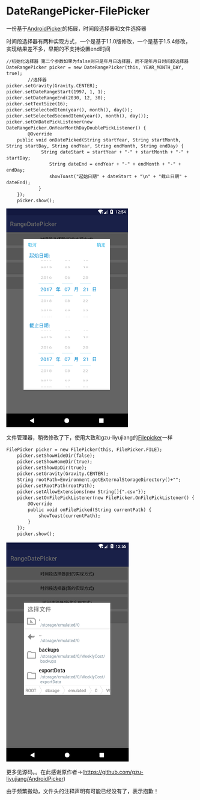 # DateRangePicker-FilePicker
一份基于[AndroidPicker](https://github.com/gzu-liyujiang/AndroidPicker)的拓展，时间段选择器和文件选择器

时间段选择器有两种实现方式，一个是基于1.1.0版修改，一个是基于1.5.4修改，实现结果差不多，早期的不支持设置end时间

    //初始化选择器 第二个参数如果为false则只是年月日选择器，而不是年月日时间段选择器
    DateRangePicker picker = new DateRangePicker(this, YEAR_MONTH_DAY, true);
            //选择器
    picker.setGravity(Gravity.CENTER);
    picker.setDateRangeStart(1997, 1, 1);
    picker.setDateRangeEnd(2030, 12, 30);
    picker.setTextSize(16);
    picker.setSelectedItem(year(), month(), day());
    picker.setSelectedSecondItem(year(), month(), day());
    picker.setOnDatePickListener(new DateRangePicker.OnYearMonthDayDoublePickListener() {
            @Override
        public void onDatePicked(String startYear, String startMonth, String startDay, String endYear, String endMonth, String endDay) {
                 String dateStart = startYear + "-" + startMonth + "-" + startDay;
                    String dateEnd = endYear + "-" + endMonth + "-" + endDay;
                    showToast("起始日期" + dateStart + "\n" + "截止日期" + dateEnd);
                }
        });
        picker.show();
<img src="pic/1.png"></img>

文件管理器，稍微修改了下，使用大致和gzu-liyujiang的[Filepicker](https://github.com/gzu-liyujiang/AndroidPicker)一样

    FilePicker picker = new FilePicker(this, FilePicker.FILE);
        picker.setShowHideDir(false);
        picker.setShowHomeDir(true);
        picker.setShowUpDir(true);
        picker.setGravity(Gravity.CENTER);
        String rootPath=Environment.getExternalStorageDirectory()+"";
        picker.setRootPath(rootPath);
        picker.setAllowExtensions(new String[]{".csv"});
        picker.setOnFilePickListener(new FilePicker.OnFilePickListener() {
            @Override
            public void onFilePicked(String currentPath) {
                showToast(currentPath);
            }
        });
        picker.show();
<img src="pic/2.png"></img>

更多见源码。。在此感谢原作者->(https://github.com/gzu-liyujiang/AndroidPicker)

由于频繁搬动，文件头的注释声明有可能已经没有了，表示抱歉！
